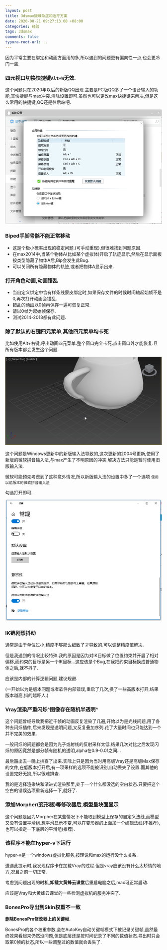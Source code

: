 ```yaml
---
layout: post
title: 3dsmax疑难杂症和治疗方案
date: 2020-08-21 09:27:13.00 +08:00
categories: 经验
tags: 3dsmax
comments: false
typora-root-url: ..
---
```


因为平常主要在绑定和动画方面用的多,所以遇到的问题更有偏向性一点,也会更冷门一些.

### 四元视口切换快捷键`Alt+W`无效.

这个问题只在2020年以后的新版QQ出现.主要是PC版QQ多了一个语音输入的功能,其快捷键与max冲突.清除设置即可.虽然也可以更改max快捷键来解决,但是这么常用的快捷键,QQ还是往后站吧.

  ![QQ截图20200821092311](/assets-images/2020-08-21-经验-3dsmax问题解决-imgs/QQ截图20200821092311.png)



### Biped手脚骨骼不能正常移动

- 这是个极小概率出现的稳定问题.(可手动重现),但很难找到问题原因.
- 在max2014中,当某个物体A(比如某个虚拟体)开启了轨迹显示,然后在显示面板按类型隐藏了物体A后,Bip会发生此Bug.
- 可以关闭所有隐藏物体的轨迹,或者把物体A显示出来.



### 打开角色动画,动画错乱

- 当自定义绑定中含有样条线蒙皮绑定时,如果保存文件的时候时间轴起始帧不是0,再次打开动画会错乱.
- 错乱的动画以0帧再保存一遍可恢复正常.
- 请以0帧为起始帧保存.
- 测试2014-2018都有此问题.



### 除了默认的右键四元菜单,其他四元菜单均卡死

比如使用Alt+右键,呼出动画四元菜单.整个窗口完全卡死.点击窗口外才能恢复.且所有版本都会发生这个问题.

![右键菜单不能选择](/assets-images/2020-08-21-经验-3dsmax问题解决-imgs/右键菜单不能选择.gif)

这个问题是Windows更新中的新版输入法导致的,这次更新的2004号更新,使用了新版的微软拼音输入法,与max产生了不明原因的冲突.解决方法只能是暂时使用旧版输入法.

微软可能预先考虑到了这种意外情况,所以新版输入法的设置中多了一个选项 `使用以前版本的微软拼音输入法`

勾选打开即可.

![image-20200910175446794](/assets-images/2020-08-21-经验-3dsmax问题解决-imgs/image-20200910175446794.png)



### IK链剧烈抖动

通常是由于单位过小,精度不够那么细致了才导致的.可以调整精度值解决.

但是我遇到的情况比较特殊.我的原因是因为对IK目标做了位置约束并开启了相对偏移,而约束的目标是另一个IK目标...这应该是个Bug,在我把约束目标换成普通物体之后,就不抖了.

应该是内部的计算逻辑问题,建议规避.

(一开始以为是版本问题或者软件内部错误,重启了几次,换了一些高版本打开,结果版本越高,抖的越吓人.)



### Vray渲染严重闪烁^图像存在随机半透明^

这个问题曾经导致我把近千帧的动画反复渲染了几遍,开始以为是光线问题,用了各种去闪烁插件,后来发现是透明问题,又反复叠加序列.花了大量时间也只能达到一个并不完美的效果.

一般闪烁的问题都会是因为光子或射线的反射采样太低,结果几次对比之后发现闪烁的原因竟然是部分帧有随机的透明,alpha在0.9-0.01之间...

最后豁出去一晚上排查了出来.实际上只是因为当时用高版Vray还是高版Max保存的文件,在低版本打开后,有一项采样的选项不能被识别,自动丢失了设置.而其他的设置完好无损,所以很难排查.

我的是选择渲染块和渐进式渲染那里,处于一个什么都没选的空白状态.只要把这个空白的错误选项重新选择一下,就好了.



### 添加Morpher(变形器)等修改器后,模型呈块面显示

这个问题是因为Morpher在某些情况下不能取到模型上保存的自定义法线,而模型又没有设置平滑组.想平滑显示不变,可以在变形器的上面加一个编辑法线(不推荐),也可以指定一下底层的平滑组(推荐).



### 该程序不能在hyper-v下运行

hyper-v是一个windows虚拟化服务,按理说和max的运行没什么关系.

遭遇此提示时,我发现程序卡在加载Vray的过程.但是vray应该没有什么太矫情的地方,况且之前一切正常.

考虑到问题出现的时机,**卸载大黄蜂云课堂**后重启电脑之后,max可正常启动.

应该是Vray和大黄蜂云课堂的一些检测虚拟机的服务冲突了.



### BonesPro导出到Skin权重不一致

**删除BonesPro修改器上的关键帧.**

BonesPro的各个权重参数,会在AutoKey自动关键帧模式下被记录关键帧,虽然最终效果看起来仍然没问题,但是底层还是按时间记录了不同的数值状态.导出时只会取第0帧的状态,所以一些调整过的数值就会丢失了.



